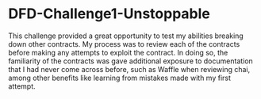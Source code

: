 # DFD-Challenge1-Unstoppable
This challenge provided a great opportunity to test my abilities breaking down other contracts. My process was to review each of the contracts before making any attempts to exploit the contract. In doing so, the familiarity of the contracts was gave additional exposure to documentation that I had never come across before, such as Waffle when reviewing chai, among other benefits like learning from mistakes made with my first attempt. 
